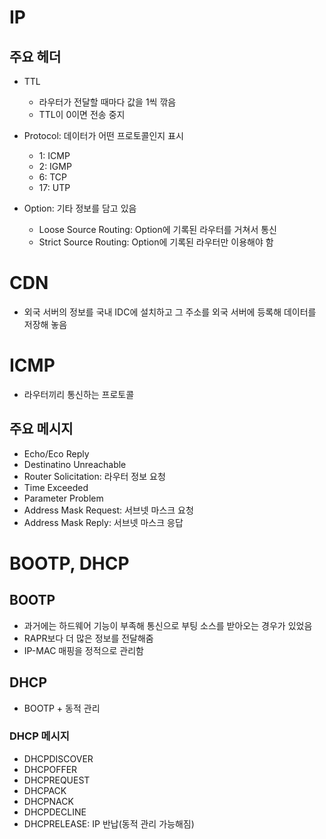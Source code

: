 # IP

## 주요 헤더

* TTL
    * 라우터가 전달할 때마다 값을 1씩 깎음
    * TTL이 0이면 전송 중지

* Protocol: 데이터가 어떤 프로토콜인지 표시
    * 1: ICMP
    * 2: IGMP
    * 6: TCP
    * 17: UTP

* Option: 기타 정보를 담고 있음
    * Loose Source Routing: Option에 기록된 라우터를 거쳐서 통신
    * Strict Source Routing: Option에 기록된 라우터만 이용해야 함

# CDN

* 외국 서버의 정보를 국내 IDC에 설치하고 그 주소를 외국 서버에 등록해 데이터를 저장해 놓음

# ICMP

* 라우터끼리 통신하는 프로토콜

## 주요 메시지

* Echo/Eco Reply
* Destinatino Unreachable
* Router Solicitation: 라우터 정보 요청
* Time Exceeded
* Parameter Problem
* Address Mask Request: 서브넷 마스크 요청
* Address Mask Reply: 서브넷 마스크 응답

# BOOTP, DHCP

## BOOTP

* 과거에는 하드웨어 기능이 부족해 통신으로 부팅 소스를 받아오는 경우가 있었음
* RAPR보다 더 많은 정보를 전달해줌
* IP-MAC 매핑을 정적으로 관리함

## DHCP

* BOOTP + 동적 관리

### DHCP 메시지

* DHCPDISCOVER
* DHCPOFFER
* DHCPREQUEST
* DHCPACK
* DHCPNACK
* DHCPDECLINE
* DHCPRELEASE: IP 반납(동적 관리 가능해짐)
